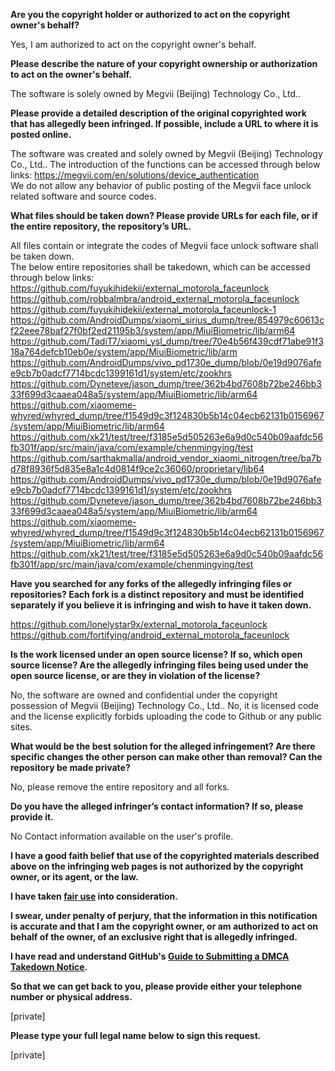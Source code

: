 **Are you the copyright holder or authorized to act on the copyright owner's behalf?**

Yes, I am authorized to act on the copyright owner's behalf.

**Please describe the nature of your copyright ownership or authorization to act on the owner's behalf.**

The software is solely owned by Megvii (Beijing) Technology Co., Ltd..

**Please provide a detailed description of the original copyrighted work that has allegedly been infringed. If possible, include a URL to where it is posted online.**

The software was created and solely owned by Megvii (Beijing) Technology Co., Ltd.. The introduction of the functions can be accessed through below links: https://megvii.com/en/solutions/device_authentication  
We do not allow any behavior of public posting of the Megvii face unlock related software and source codes.

**What files should be taken down? Please provide URLs for each file, or if the entire repository, the repository’s URL.**

All files contain or integrate the codes of Megvii face unlock software shall be taken down.  
The below entire repositories shall be takedown, which can be accessed through below links:  
https://github.com/fuyukihidekii/external_motorola_faceunlock  
https://github.com/robbalmbra/android_external_motorola_faceunlock  
https://github.com/fuyukihidekii/external_motorola_faceunlock-1  
https://github.com/AndroidDumps/xiaomi_sirius_dump/tree/854979c60613cf22eee78baf27f0bf2ed21195b3/system/app/MiuiBiometric/lib/arm64  
https://github.com/TadiT7/xiaomi_ysl_dump/tree/70e4b56f439cdf71abe91f318a764defcb10eb0e/system/app/MiuiBiometric/lib/arm  
https://github.com/AndroidDumps/vivo_pd1730e_dump/blob/0e19d9076afee9cb7b0adcf7714bcdc1399161d1/system/etc/zookhrs  
https://github.com/Dyneteve/jason_dump/tree/362b4bd7608b72be246bb333f699d3caaea048a5/system/app/MiuiBiometric/lib/arm64  
https://github.com/xiaomeme-whyred/whyred_dump/tree/f1549d9c3f124830b5b14c04ecb62131b0156967/system/app/MiuiBiometric/lib/arm64  
https://github.com/xk21/test/tree/f3185e5d505263e6a9d0c540b09aafdc56fb301f/app/src/main/java/com/example/chenmingying/test  
https://github.com/sarthakmalla/android_vendor_xiaomi_nitrogen/tree/ba7bd78f8936f5d835e8a1c4d0814f9ce2c36060/proprietary/lib64  
https://github.com/AndroidDumps/vivo_pd1730e_dump/blob/0e19d9076afee9cb7b0adcf7714bcdc1399161d1/system/etc/zookhrs  
https://github.com/Dyneteve/jason_dump/tree/362b4bd7608b72be246bb333f699d3caaea048a5/system/app/MiuiBiometric/lib/arm64  
https://github.com/xiaomeme-whyred/whyred_dump/tree/f1549d9c3f124830b5b14c04ecb62131b0156967/system/app/MiuiBiometric/lib/arm64  
https://github.com/xk21/test/tree/f3185e5d505263e6a9d0c540b09aafdc56fb301f/app/src/main/java/com/example/chenmingying/test  

**Have you searched for any forks of the allegedly infringing files or repositories? Each fork is a distinct repository and must be identified separately if you believe it is infringing and wish to have it taken down.**

https://github.com/lonelystar9x/external_motorola_faceunlock  
https://github.com/fortifying/android_external_motorola_faceunlock

**Is the work licensed under an open source license? If so, which open source license? Are the allegedly infringing files being used under the open source license, or are they in violation of the license?**

No, the software are owned and confidential under the copyright possession of Megvii (Beijing) Technology Co., Ltd.. No, it is licensed code and the license explicitly forbids uploading the code to Github or any public sites.

**What would be the best solution for the alleged infringement? Are there specific changes the other person can make other than removal? Can the repository be made private?**

No, please remove the entire repository and all forks.

**Do you have the alleged infringer’s contact information? If so, please provide it.**

No Contact information available on the user's profile.

**I have a good faith belief that use of the copyrighted materials described above on the infringing web pages is not authorized by the copyright owner, or its agent, or the law.**

**I have taken <a href="https://www.lumendatabase.org/topics/22">fair use</a> into consideration.**

**I swear, under penalty of perjury, that the information in this notification is accurate and that I am the copyright owner, or am authorized to act on behalf of the owner, of an exclusive right that is allegedly infringed.**

**I have read and understand GitHub's <a href="https://help.github.com/articles/guide-to-submitting-a-dmca-takedown-notice/">Guide to Submitting a DMCA Takedown Notice</a>.**

**So that we can get back to you, please provide either your telephone number or physical address.**

[private]

**Please type your full legal name below to sign this request.**

[private]
